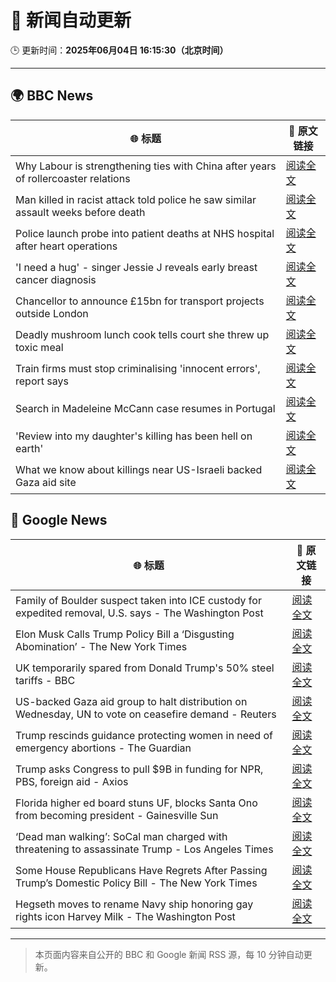 # 🧠 新闻自动更新

🕒 更新时间：**2025年06月04日 16:15:30（北京时间）**

---

## 🌍 BBC News

| 🌐 标题 | 🔗 原文链接 |
|--------|-------------|
| Why Labour is strengthening ties with China after years of rollercoaster relations | [阅读全文](https://www.bbc.com/news/articles/c071jr159p0o) |
| Man killed in racist attack told police he saw similar assault weeks before death | [阅读全文](https://www.bbc.com/news/articles/cdxvz9p6635o) |
| Police launch probe into patient deaths at NHS hospital after heart operations | [阅读全文](https://www.bbc.com/news/articles/cev404npy4po) |
| 'I need a hug' - singer Jessie J reveals early breast cancer diagnosis | [阅读全文](https://www.bbc.com/news/articles/cwy3ve0rrlro) |
| Chancellor to announce £15bn for transport projects outside London | [阅读全文](https://www.bbc.com/news/articles/c331ln47e7ko) |
| Deadly mushroom lunch cook tells court she threw up toxic meal | [阅读全文](https://www.bbc.com/news/articles/c5yx7vewn75o) |
| Train firms must stop criminalising 'innocent errors', report says | [阅读全文](https://www.bbc.com/news/articles/c5ykvprd7mvo) |
| Search in Madeleine McCann case resumes in Portugal | [阅读全文](https://www.bbc.com/news/articles/c87jwn48jp4o) |
| 'Review into my daughter's killing has been hell on earth' | [阅读全文](https://www.bbc.com/news/articles/c3655wzzlgeo) |
| What we know about killings near US-Israeli backed Gaza aid site | [阅读全文](https://www.bbc.com/news/articles/c8xg7rv9g4yo) |

## 📰 Google News

| 🌐 标题 | 🔗 原文链接 |
|--------|-------------|
| Family of Boulder suspect taken into ICE custody for expedited removal, U.S. says - The Washington Post | [阅读全文](https://news.google.com/rss/articles/CBMimwFBVV95cUxQRG13ZUlJUmo5eXV6WjY3T1VtempSYUNNVUl5b1E4V1pPVS1zZl9ON0JUbnFZN2FURFJ3THRqRk4zYnZYMGo3UkI4SlhFRDdsVTRaUVR3bXVoUjBTTU5hV1dQdEtqREVaSzB2ZEczdlJXOVhXS3hub0ZJRjdRcVJWa0NCVFNDeTZtSWh5WnlBVnlKa1hVOUxuejZIVQ?oc=5) |
| Elon Musk Calls Trump Policy Bill a ‘Disgusting Abomination’ - The New York Times | [阅读全文](https://news.google.com/rss/articles/CBMimgFBVV95cUxPMlBXYmIzTnBiSXZjTnRiamZYMFh3Ui1IVkVma3RMa3VHYldWS2VjNHJUUkZTejdUM1NESjBVQjZMYmdHZ0RQeEtid1RZY2FxdThOOEdQR1ZkU1FDN0RZTTVOOUExbHFBRTYzUDBWMDVNbnJqWU9DVFh3VUkzSlNlX1diV20wT1JWTHlBS0tDOFlWRGl3bzhiRndn?oc=5) |
| UK temporarily spared from Donald Trump's 50% steel tariffs - BBC | [阅读全文](https://news.google.com/rss/articles/CBMiWkFVX3lxTFBwOGc3cXVCNzhrV1RFcWkyV2J5d2t1ZHBqVU9tR3hzRnhFUDBhdnVaUVAtM1MtQktzQVRrdVBwdk9PdnU3bnNieXV5Tmh0TjVacFREYmJreDJfZ9IBX0FVX3lxTE5LT3hOU3k2T21qakQzRkxyYm5PMk9IOVE2Vmt2WVJ6S1lxVmFadzdyQmlKd1F3TWxiMnRkVkRUSWk0VnphdER1Nkd6NndvbHJVLVVZeUxCelFpcW9wajYw?oc=5) |
| US-backed Gaza aid group to halt distribution on Wednesday, UN to vote on ceasefire demand - Reuters | [阅读全文](https://news.google.com/rss/articles/CBMiywFBVV95cUxPaTU3VnVkRTFyYURWdWdpbmZuTWhydnRvdTBTUENicUtOMlBkWTljN2NSR3JIZmp6cVRjNVJDcV9LVWdSeTV1eHV1N3BwNkRON3Y2ZmF6WVVfcUk5NXFUZU9NclphcG04c2tzX1Y2MGU4eGR6U1BSVk9hU3NIaU0zZUxjSEdKc2sydTZDa3lHb1FhemMyc3ZhTkQxdWwySDFnQkZjLTZMdk1JbFVjczFjbFY2UG80dklmSzJaQ1ZkYm0weHA5V043akFOSQ?oc=5) |
| Trump rescinds guidance protecting women in need of emergency abortions - The Guardian | [阅读全文](https://news.google.com/rss/articles/CBMijgFBVV95cUxORFlLYTd4NmNweFBVd3NUNHJpMHBZVEtaNkVfcktyd1pwX0NlbjEzN3JLdXVSR2pIcHdxaTA1MC00VEgwc0ttZzU4QTVCLXRlLTNhZnZHd1o3S3hpZHBoTjhHMHNMX1lnWnI1VWdGQzRmelUtVEc0MnpXaHQ4QWZxNnlxUWR6WnRyMzR6NUVB?oc=5) |
| Trump asks Congress to pull $9B in funding for NPR, PBS, foreign aid - Axios | [阅读全文](https://news.google.com/rss/articles/CBMiiwFBVV95cUxOZnhDajdtNW9lNV9xYi1CalRUWjRzcE5UenM4LUtGWmN2NXZkeGQyMEpSV2ppcGxFd29kYnluTmlYMFIyYndWOExQUXBLYkhfOFJTdTFnRVRSV3RWcXFSemdxZWVlb0lTVVQwMi02X3ZlYTVnNnFGMWNnQzdDN0tSQkVHUTZSTGFtRzln?oc=5) |
| Florida higher ed board stuns UF, blocks Santa Ono from becoming president - Gainesville Sun | [阅读全文](https://news.google.com/rss/articles/CBMi3AFBVV95cUxOOXJEcXphN2pfZ0hTbzhpUTVqd21YUXpxUWZPTmpxcXBTclhMMHNSeWJNVUlGWFMzWUhabklGVndTTlMwMUpOTjhJV1F6eDJUeFdUNElwRTB1TDdqejlWUXVHT0R6YjAzaFFkVzFBek9RSWRZMUhVenBFcXhValZuRl9HdGVKcnpOV1N0QzBBdmQydVVWaXNDWWxMTVBNZy1RT0xaSHdncUVkbE9NWUEtZ2JCdnFiNWdnNlU5bDQyVThSanNJWDBmZmJ1eTB0ZXNENmRHaXdzNlhyUHI5?oc=5) |
| ‘Dead man walking’: SoCal man charged with threatening to assassinate Trump - Los Angeles Times | [阅读全文](https://news.google.com/rss/articles/CBMi1wFBVV95cUxQY04ybHpTSzFXM0ZYZFc1WXd3S01oVmVXbzhJRnBxWXd4aGJURmNpa2F0SW1yOUJFNXM1cW5jWDhMWXppc09uY0oyazA3Sm9RRlBZWjRQaHhDVmQ1em9qUjlRRkRWd2hnWU5BYzNiVmdCcjN3ZG9JNUJGdEZLOXdDOWstcmJVNm1oU2VXUjUwSnZ0eUpRdWRMbVZLcl93ajFjSnBEbFVqR3NCMEFZbDl0QVl6UnRfTVA4S3lHb3ZXU043M0N5bC1TLWNnYnNzTGZtZW1YX0lQYw?oc=5) |
| Some House Republicans Have Regrets After Passing Trump’s Domestic Policy Bill - The New York Times | [阅读全文](https://news.google.com/rss/articles/CBMikwFBVV95cUxNZXFtb21uOG12Y2tmd1JMeUgydk5nNU5DT1JmZ2FHaEVCWURLQ05hbzljUEVCTkpodC1PblFVQlNBUXI3S2lEem9MWlppYm1Ud2g3NkZBSzVJVU9vX1dlQmoyN0RQZm5Ob0xrd3IzMlNnX3FKZnZFT1VQdnI5OThPSWVTVDFLTHVybERpYktEdXhLWFU?oc=5) |
| Hegseth moves to rename Navy ship honoring gay rights icon Harvey Milk - The Washington Post | [阅读全文](https://news.google.com/rss/articles/CBMinwFBVV95cUxPRFJIcmRrTk90bkVteVFwb2RuN3liOWFaUWdMSUs0Yjh4ay0yYm9sWnhVSE1HcF85bmVvRXNHVm9jc1ZYakU2b19sRFBkZ2JtdHFEdTE0SDdYV0FwZERIRHgyTHMyNXZUTUpyNHcxR1NGeDJoeUx1Vjc0S0lhRnhuTldUTUxTZmd3YjRFdld3T3Y2cmZjX01ZbV9BUl9OWlE?oc=5) |

---
> 本页面内容来自公开的 BBC 和 Google 新闻 RSS 源，每 10 分钟自动更新。